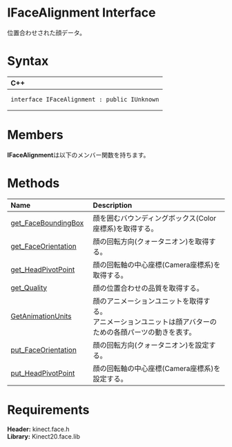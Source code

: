 IFaceAlignment Interface  
========================  

位置合わせされた顔データ。 <span id="syntaxSection"></span>

Syntax  
======  

<table>
<colgroup>
<col width="100%" />
</colgroup>
<thead>
<tr class="header">
<th align="left">C++</th>
</tr>
</thead>
<tbody>
<tr class="odd">
<td align="left"><pre><code>interface IFaceAlignment : public IUnknown</code></pre></td>
</tr>
</tbody>
</table>

<span id="classMembersSection"></span>

Members  
=======  

**IFaceAlignment**は以下のメンバー関数を持ちます。  

<span id="publicmethodsSection"></span>

Methods  
=======  

<table>
<colgroup>
<col width="30%" />
<col width="60%" />
</colgroup>
<thead>
<tr class="header">
<th align="left">Name</th>
<th align="left">Description</th>
</tr>
</thead>
<tbody>
<tr class="odd">
<td align="left"><a href="IFaceAlignment_Interface/Methods/get_FaceBoundingBox_Method.md">get_FaceBoundingBox</a></td>
<td align="left">顔を囲むバウンディングボックス(Color座標系)を取得する。</td>
</tr>
<tr class="even">
<td align="left"><a href="IFaceAlignment_Interface/Methods/get_FaceOrientation_Method.md">get_FaceOrientation</a></td>
<td align="left">顔の回転方向(クォータニオン)を取得する。</td>
</tr>
<tr class="odd">
<td align="left"><a href="IFaceAlignment_Interface/Methods/get_HeadPivotPoint_Method.md">get_HeadPivotPoint</a></td>
<td align="left">顔の回転軸の中心座標(Camera座標系)を取得する。</td>
</tr>
<tr class="even">
<td align="left"><a href="IFaceAlignment_Interface/Methods/get_Quality_Method.md">get_Quality</a></td>
<td align="left">顔の位置合わせの品質を取得する。</td>
</tr>
<tr class="odd">
<td align="left"><a href="IFaceAlignment_Interface/Methods/GetAnimationUnits_Method.md">GetAnimationUnits</a></td>
<td align="left">顔のアニメーションユニットを取得する。<br/>アニメーションユニットは顔アバターのための各顔パーツの動きを表す。</td>
</tr>
<tr class="even">
<td align="left"><a href="IFaceAlignment_Interface/Methods/put_FaceOrientation_Method.md">put_FaceOrientation</a></td>
<td align="left">顔の回転方向(クォータニオン)を設定する。</td>
</tr>
<tr class="odd">
<td align="left"><a href="IFaceAlignment_Interface/Methods/put_HeadPivotPoint_Method.md">put_HeadPivotPoint</a></td>
<td align="left">顔の回転軸の中心座標(Camera座標系)を設定する。</td>
</tr>
</tbody>
</table>

<span id="requirements"></span>

Requirements  
============  

**Header:** kinect.face.h  
**Library:** Kinect20.face.lib  



<!--Please do not edit the data in the comment block below.-->
<!--
TOCTitle : IFaceAlignment Interface
RLTitle : IFaceAlignment Interface
KeywordK : IFaceAlignment interface, about
HelpPriority : 2
TopicType : apiref
KeywordF : IFaceAlignment
KeywordF : Microsoft.Kinect.face.IFaceAlignment
KeywordA : T:Microsoft.Kinect.face.IFaceAlignment
AssetID : T:Microsoft.Kinect.face.IFaceAlignment
Locale : en-us
CommunityContent : 1
APIType : Managed
APILocation : 
APIName : Microsoft.Kinect.face.IFaceAlignment
TargetOS : Windows
TopicType : kbSyntax
DevLang : C++
DocSet : K4Wv2
ProjType : K4Wv2Proj
Technology : Kinect for Windows
Product : Kinect for Windows SDK v2
productversion : 20
-->
